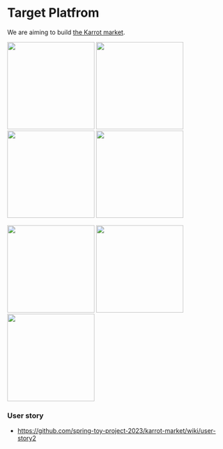 # Target Platfrom
We are aiming to build [the Karrot market](https://uk.karrotmarket.com/).

<p>
  <img src="https://user-images.githubusercontent.com/49010295/233778669-31594a69-7139-42b9-8bd5-a6652a158d94.jpg" width="200">
  <img src="https://user-images.githubusercontent.com/49010295/233778782-904e43a8-2dc7-4cce-baf0-d825f86c9ce9.jpg" width="200">
  <img src="https://user-images.githubusercontent.com/49010295/233778764-46e0e5aa-b3c1-43fd-8a7f-631d1291eb3a.jpg" width="200">
  <img src="https://user-images.githubusercontent.com/49010295/233778832-ba2d36f8-626c-44b1-a200-3d7b29ce3a5c.jpg" width="200">
</p>


<p>
  <img src="https://user-images.githubusercontent.com/49010295/233778912-9cbae0f1-a327-49ba-91c4-ca9d93338036.jpg" width="200">
  <img src="https://user-images.githubusercontent.com/49010295/233778941-480ff234-5e7b-4fc5-a96e-72ccc32a0a28.jpg" width="200">
  <img src="https://user-images.githubusercontent.com/49010295/233778924-af580334-4e06-4c65-871b-3156ad7c8467.jpg" width="200">
</p>

### User story
- https://github.com/spring-toy-project-2023/karrot-market/wiki/user-story2

